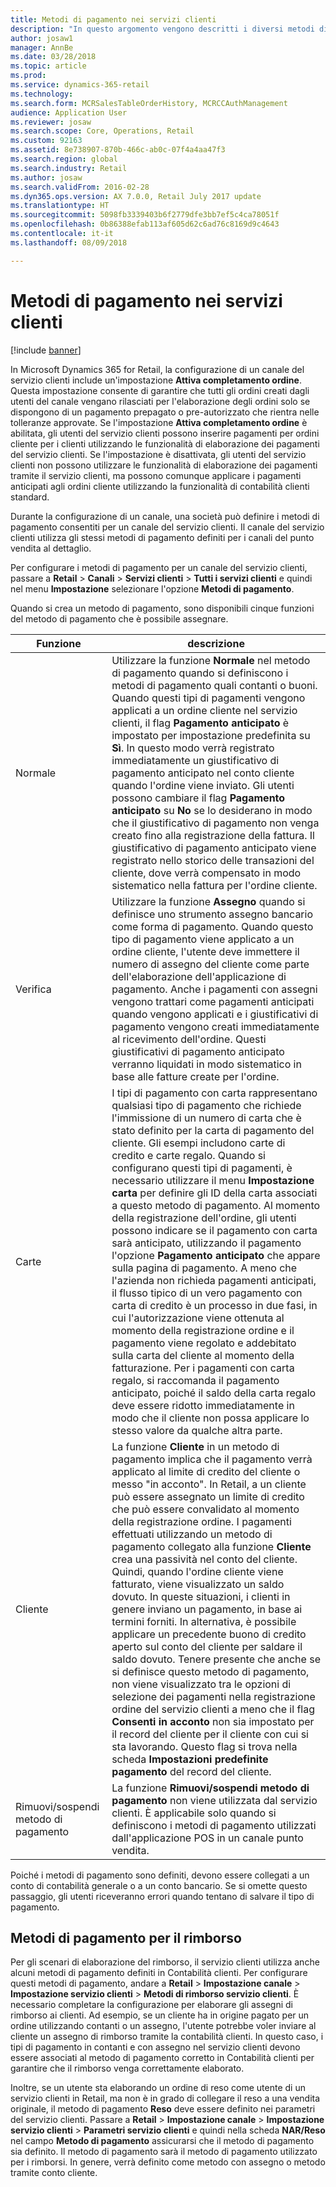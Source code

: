 ```yaml
---
title: Metodi di pagamento nei servizi clienti
description: "In questo argomento vengono descritti i diversi metodi di pagamento che è possibile utilizzare in un servizio clienti Microsoft Dynamics 365 for Retail."
author: josaw1
manager: AnnBe
ms.date: 03/28/2018
ms.topic: article
ms.prod: 
ms.service: dynamics-365-retail
ms.technology: 
ms.search.form: MCRSalesTableOrderHistory, MCRCCAuthManagement
audience: Application User
ms.reviewer: josaw
ms.search.scope: Core, Operations, Retail
ms.custom: 92163
ms.assetid: 8e738907-870b-466c-ab0c-07f4a4aa47f3
ms.search.region: global
ms.search.industry: Retail
ms.author: josaw
ms.search.validFrom: 2016-02-28
ms.dyn365.ops.version: AX 7.0.0, Retail July 2017 update
ms.translationtype: HT
ms.sourcegitcommit: 5098fb3339403b6f2779dfe3bb7ef5c4ca78051f
ms.openlocfilehash: 0b86388efab113af605d62c6ad76c8169d9c4643
ms.contentlocale: it-it
ms.lasthandoff: 08/09/2018

---
```


# <a name="payment-methods-in-call-centers"></a>Metodi di pagamento nei servizi clienti

[!include [banner](includes/banner.md)]

In Microsoft Dynamics 365 for Retail, la configurazione di un canale del servizio clienti include un'impostazione **Attiva completamento ordine**. Questa impostazione consente di garantire che tutti gli ordini creati dagli utenti del canale vengano rilasciati per l'elaborazione degli ordini solo se dispongono di un pagamento prepagato o pre-autorizzato che rientra nelle tolleranze approvate. Se l'impostazione **Attiva completamento ordine** è abilitata, gli utenti del servizio clienti possono inserire pagamenti per ordini cliente per i clienti utilizzando le funzionalità di elaborazione dei pagamenti del servizio clienti. Se l'impostazione è disattivata, gli utenti del servizio clienti non possono utilizzare le funzionalità di elaborazione dei pagamenti tramite il servizio clienti, ma possono comunque applicare i pagamenti anticipati agli ordini cliente utilizzando la funzionalità di contabilità clienti standard.

Durante la configurazione di un canale, una società può definire i metodi di pagamento consentiti per un canale del servizio clienti. Il canale del servizio clienti utilizza gli stessi metodi di pagamento definiti per i canali del punto vendita al dettaglio.

Per configurare i metodi di pagamento per un canale del servizio clienti, passare a **Retail** \> **Canali** \> **Servizi clienti** \> **Tutti i servizi clienti** e quindi nel menu **Impostazione** selezionare l'opzione **Metodi di pagamento**.

Quando si crea un metodo di pagamento, sono disponibili cinque funzioni del metodo di pagamento che è possibile assegnare.

| Funzione            | descrizione |
|---------------------|-------------|
| Normale              | Utilizzare la funzione **Normale** nel metodo di pagamento quando si definiscono i metodi di pagamento quali contanti o buoni. Quando questi tipi di pagamenti vengono applicati a un ordine cliente nel servizio clienti, il flag **Pagamento anticipato** è impostato per impostazione predefinita su **Sì**.  In questo modo verrà registrato immediatamente un giustificativo di pagamento anticipato nel conto cliente quando l'ordine viene inviato. Gli utenti possono cambiare il flag **Pagamento anticipato** su **No** se lo desiderano in modo che il giustificativo di pagamento non venga creato fino alla registrazione della fattura.  Il giustificativo di pagamento anticipato viene registrato nello storico delle transazioni del cliente, dove verrà compensato in modo sistematico nella fattura per l'ordine cliente. |
| Verifica               | Utilizzare la funzione **Assegno** quando si definisce uno strumento assegno bancario come forma di pagamento. Quando questo tipo di pagamento viene applicato a un ordine cliente, l'utente deve immettere il numero di assegno del cliente come parte dell'elaborazione dell'applicazione di pagamento. Anche i pagamenti con assegni vengono trattari come pagamenti anticipati quando vengono applicati e i giustificativi di pagamento vengono creati immediatamente al ricevimento dell'ordine. Questi giustificativi di pagamento anticipato verranno liquidati in modo sistematico in base alle fatture create per l'ordine. |
| Carte               | I tipi di pagamento con carta rappresentano qualsiasi tipo di pagamento che richiede l'immissione di un numero di carta che è stato definito per la carta di pagamento del cliente. Gli esempi includono carte di credito e carte regalo. Quando si configurano questi tipi di pagamenti, è necessario utilizzare il menu **Impostazione carta** per definire gli ID della carta associati a questo metodo di pagamento. Al momento della registrazione dell'ordine, gli utenti possono indicare se il pagamento con carta sarà anticipato, utilizzando il pagamento l'opzione **Pagamento anticipato** che appare sulla pagina di pagamento. A meno che l'azienda non richieda pagamenti anticipati, il flusso tipico di un vero pagamento con carta di credito è un processo in due fasi, in cui l'autorizzazione viene ottenuta al momento della registrazione ordine e il pagamento viene regolato e addebitato sulla carta del cliente al momento della fatturazione. Per i pagamenti con carta regalo, si raccomanda il pagamento anticipato, poiché il saldo della carta regalo deve essere ridotto immediatamente in modo che il cliente non possa applicare lo stesso valore da qualche altra parte. |
| Cliente            | La funzione **Cliente** in un metodo di pagamento implica che il pagamento verrà applicato al limite di credito del cliente o messo "in acconto". In Retail, a un cliente può essere assegnato un limite di credito che può essere convalidato al momento della registrazione ordine. I pagamenti effettuati utilizzando un metodo di pagamento collegato alla funzione **Cliente** crea una passività nel conto del cliente. Quindi, quando l'ordine cliente viene fatturato, viene visualizzato un saldo dovuto. In queste situazioni, i clienti in genere inviano un pagamento, in base ai termini forniti. In alternativa, è possibile applicare un precedente buono di credito aperto sul conto del cliente per saldare il saldo dovuto. Tenere presente che anche se si definisce questo metodo di pagamento, non viene visualizzato tra le opzioni di selezione dei pagamenti nella registrazione ordine del servizio clienti a meno che il flag **Consenti in acconto** non sia impostato per il record del cliente per il cliente con cui si sta lavorando. Questo flag si trova nella scheda **Impostazioni predefinite pagamento** del record del cliente. |
| Rimuovi/sospendi metodo di pagamento | La funzione **Rimuovi/sospendi metodo di pagamento** non viene utilizzata dal servizio clienti. È applicabile solo quando si definiscono i metodi di pagamento utilizzati dall'applicazione POS in un canale punto vendita. |

Poiché i metodi di pagamento sono definiti, devono essere collegati a un conto di contabilità generale o a un conto bancario. Se si omette questo passaggio, gli utenti riceveranno errori quando tentano di salvare il tipo di pagamento.

## <a name="refund-payment-methods"></a>Metodi di pagamento per il rimborso

Per gli scenari di elaborazione del rimborso, il servizio clienti utilizza anche alcuni metodi di pagamento definiti in Contabilità clienti. Per configurare questi metodi di pagamento, andare a **Retail** \> **Impostazione canale** \> **Impostazione servizio clienti** \> **Metodi di rimborso servizio clienti**. È necessario completare la configurazione per elaborare gli assegni di rimborso ai clienti. Ad esempio, se un cliente ha in origine pagato per un ordine utilizzando contanti o un assegno, l'utente potrebbe voler inviare al cliente un assegno di rimborso tramite la contabilità clienti. In questo caso, i tipi di pagamento in contanti e con assegno nel servizio clienti devono essere associati al metodo di pagamento corretto in Contabilità clienti per garantire che il rimborso venga correttamente elaborato.

Inoltre, se un utente sta elaborando un ordine di reso come utente di un servizio clienti in Retail, ma non è in grado di collegare il reso a una vendita originale, il metodo di pagamento **Reso** deve essere definito nei parametri del servizio clienti. Passare a **Retail** \> **Impostazione canale** \> **Impostazione servizio clienti** \> **Parametri servizio clienti** e quindi nella scheda **NAR/Reso** nel campo **Metodo di pagamento** assicurarsi che il metodo di pagamento sia definito. Il metodo di pagamento sarà il metodo di pagamento utilizzato per i rimborsi. In genere, verrà definito come metodo con assegno o metodo tramite conto cliente.

